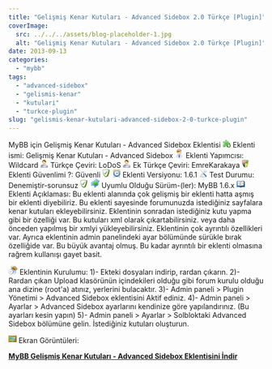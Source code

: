 ```yaml
---
title: "Gelişmiş Kenar Kutuları - Advanced Sidebox 2.0 Türkçe [Plugin]"
coverImage:
  src: ../../../assets/blog-placeholder-1.jpg
  alt: "Gelişmiş Kenar Kutuları - Advanced Sidebox 2.0 Türkçe [Plugin]"
date: 2013-09-13
categories: 
  - "mybb"
tags: 
  - "advanced-sidebox"
  - "gelismis-kenar"
  - "kutulari"
  - "turkce-plugin"
slug: "gelismis-kenar-kutulari-advanced-sidebox-2-0-turkce-plugin"
---
```


MyBB için Gelişmiş Kenar Kutuları - Advanced Sidebox Eklentisi ![Eklenti-Plugin](images/eklenti.png "Eklenti-Plugin") Eklenti ismi: Gelişmiş Kenar Kutuları - Advanced Sidebox ![Yapımcı](images/yapimci.png "Yapımcı") Eklenti Yapımcısı: Wildcard ![Çevirmen](images/cevirmen.png "Çevirmen") Türkçe Çeviri: LoDoS ![Çevirmen](images/cevirmen.png "Çevirmen") Ek Türkçe Çeviri: EmreKarakaya ![Güvenlik](images/guvenlik.png "Güvenlik") Eklenti Güvenlimi ?: Güvenli ![Onay-Cevap](images/onay.png "Onay-Cevap") ![Versiyon-Saat](images/versiyon.png "Versiyon-Saat") Eklenti Versiyonu: 1.6.1 ![Araç-Test](images/arac.png "Araç-Test") Test Durumu: Denemiştir-sorunsuz ![Onay-Cevap](images/onay.png "Onay-Cevap") ![MyBB](images/mybb.png "MyBB") Uyumlu Olduğu Sürüm-(ler): MyBB 1.6.x ![Açıklama-Detay](images/aciklama.png "Açıklama-Detay") Eklenti Açıklaması: Bu eklenti alanında çok gelişmiş bir eklenti hatta aşmış bir eklenti diyebiliriz. Bu eklenti sayesinde forumunuzda istediğiniz sayfalara kenar kutuları ekleyebilirsiniz. Eklentinin sonradan istediğiniz kutu yapma gibi bir özelliği var. Bu kutuları xml olarak çıkartabilirsiniz. veya daha önceden yapılmış bir xmlyi yükleyebilirsiniz. Eklentinin çok ayrıntılı özellikleri var. Ayrıca eklentinin admin panelindeki ayar bölümünde sürükle bırak özelliğide var. Bu büyük avantaj olmuş. Bu kadar ayrıntılı bir eklenti olmasına rağrem kullanışı gayet basit.

![Kurulum-İnstall](images/kurulum.png "Kurulum-İnstall") Eklentinin Kurulumu: 1)- Ekteki dosyaları indirip, rardan çıkarın. 2)- Rardan çıkan Upload klasörünün içindekileri olduğu gibi forum kurulu olduğu ana dizine (root'a) atınız, yerlerini bulacaktır. 3)- Admin paneli > Plugin Yönetimi > Advanced Sidebox eklentisini Aktif ediniz. 4)- Admin paneli > Ayarlar > Advanced Sidebox ayarlarını kendinize göre yapılandırınız. (Bu ayarları kesin yapın) 5)- Admin paneli > Ayarlar > Solbloktaki Advanced Sidebox bölümüne gelin. İstediğiniz kutuları oluşturun.

![Resim-Grafik](images/resim.gif "Resim-Grafik") Ekran Görüntüleri:

[**MyBB Gelişmiş Kenar Kutuları - Advanced Sidebox Eklentisini İndir**](http://emre-karakaya.googlecode.com/svn/mybb/Advanced_Sidebox_2.0.rar "ad")
